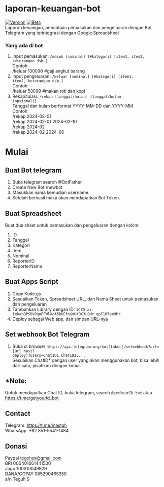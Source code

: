 # laporan-keuangan-bot
[![Version](https://img.shields.io/badge/Version-2.0.1-green)]()
[![Beta](https://img.shields.io/badge/Beta-orange)]()<br>
Laporan keuangan, pencataan pemasukan dan pengeluaran dengan Bot Telegram yang terintegrasi dengan Google Spreadsheet

### Yang ada di bot
1. Input pemasukan: <code>/masuk [nominal] [#kategori] [item1, item2, keterangan dsb.]</code> <br>
   Contoh:  <br>
      /keluar 100000 #gaji angkut barang <br>
2. Input pengeluaran: <code>/keluar [nominal] [#kategori] [item1, item2, keterangan dsb.]</code> <br>
   Contoh:  <br>
      /keluar 50000 #makan roti dan kopi <br>
3. Rekapitulasi: <code>/rekap [tanggal/bulan] [tanggal/bulan (opsional)]</code> <br>
   Tanggal dan bulan berformat YYYY-MM-DD dan YYYY-MM <br>
   Contoh: <br>
      /rekap 2024-02-01<br>
      /rekap 2024-02-01 2024-02-10<br>
      /rekap 2024-02<br>
      /rekap 2024-02 2024-06<br>


# Mulai

## Buat Bot telegram
1. Buka telegram search @BotFather
2. Create New Bot /newbot
3. Masukkan nama kemudian username.
4. Setelah berhasil maka akan mendapatkan Bot Token.

## Buat Spreadsheet
Buat dua sheet untuk pemasukan dan pengeluaran dengan kolom:
1. ID
2. Tanggal
3. Kategori
4. Item
5. Nominal
6. ReporterID
7. ReporterName

## Buat Apps Script
1. Copy Kode.gs
2. Sesuaikan Token, Spreadsheet URL, dan Nama Sheet untuk pemasukan dan pengeluaran
3. Tambahkan Library dengan ID: <code>1CZD-ai-ImkabBPSBVOqnFFWlXoA5kUEfoXvUXOC3uQHr_qpF1H7amHMr</code>
4. Deploy sebagai Web app, dan simpan URL-nya

## Set webhook Bot Telegram
1. Buka di browser <code>https[]()://api.telegram.org/bot[token]/setwebhook?url=[url hasil deploy]?users=ChatID1,ChatID2,...</code><br>
Sesuaikan ChatID* dengan user yang akan menggunakan bot, bisa lebih dari satu, pisahkan dengan koma.

## *Note:
Untuk mendapatkan Chat ID, buka telegram, search <code>@getYourID_bot</code> atau https://t.me/getyourid_bot


## Contact
Telegram: https://t.me/mastgh <br>
WhatsApp: +62 851-5541-1484

## Donasi
Paypal tegohsx@gmail.com <br>
BRI 000401061441500 <br>
Jago 100310049829 <br>
DANA/GOPAY 085290465350 <br>
a/n Teguh S
